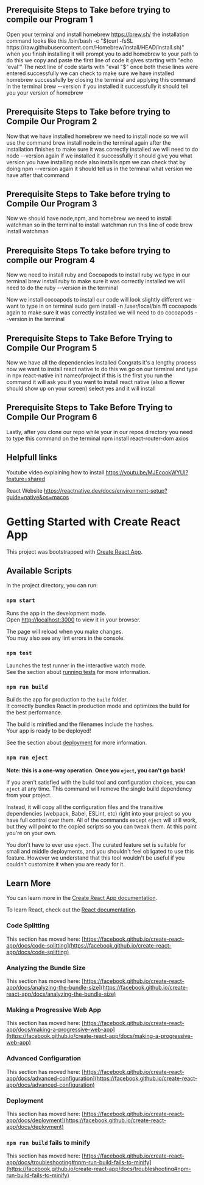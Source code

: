 ## Prerequisite Steps to Take before trying to compile our Program  1
Open your terminal and install homebrew https://brew.sh/  the installation command looks like this /bin/bash -c "$(curl -fsSL https://raw.githubusercontent.com/Homebrew/install/HEAD/install.sh)"
when you finish installing it will prompt you to add homebrew to your path to do this we copy and paste the first line of code it gives starting with "echo 'eval'" 
The next line of code starts with "eval "$" 
once both these lines were entered successfully we can check to make sure we have installed homebrew successfully by closing the terminal and applying this command in the terminal brew --version if you installed it successfully it should tell you your version of homebrew

## Prerequisite Steps to Take before trying to Compile Our Program  2
Now that we have installed homebrew we need to install node so we will use the command brew install node in the terminal again after the installation finishes to make sure it was correctly installed we will need to do node --version again if we installed it successfully it should give you what version you have 
installing node also installs npm we can check that by doing npm --version again it should tell us in the terminal what version we have after that command 


## Prerequisite Steps to Take before trying to Compile Our Program  3
Now we should have node,npm, and homebrew we need to install watchman so in the terminal to install watchman run this line of code brew install watchman


## Prerequisite Steps To take before trying to compile our Program  4
Now we need to install ruby and Cocoapods to install ruby we type in our terminal brew install ruby to make sure it was correctly installed we will need to do the ruby --version  in the terminal 

Now we install cocoapods to install our code will look slightly different we want to type in on terminal sudo gem install -n /user/local/bin ffi cocoapods again to  make sure it was correctly installed we will need to do cocoapods --version  in the terminal 



## Prerequisite Steps to Take Before Trying to Compile Our Program  5
Now we have all the dependencies installed Congrats it's a lengthy process now we want to install react native to do this we go on our terminal and type in npx react-native init nameofproject if this is the first you run the command it will ask you if you want to install react native (also a flower should show up on your screen) select yes and it will install 



## Prerequisite Steps to Take Before Trying to Compile Our Program  6
Lastly, after you clone our repo while your in our  repos directory you  need to type this command on the terminal npm install react-router-dom axios 

## Helpfull links 
Youtube video explaining how to install https://youtu.be/MJEcookWYUI?feature=shared 

React Website https://reactnative.dev/docs/environment-setup?guide=native&os=macos


















































# Getting Started with Create React App

This project was bootstrapped with [Create React App](https://github.com/facebook/create-react-app).

## Available Scripts

In the project directory, you can run:

### `npm start`

Runs the app in the development mode.\
Open [http://localhost:3000](http://localhost:3000) to view it in your browser.

The page will reload when you make changes.\
You may also see any lint errors in the console.

### `npm test`

Launches the test runner in the interactive watch mode.\
See the section about [running tests](https://facebook.github.io/create-react-app/docs/running-tests) for more information.

### `npm run build`

Builds the app for production to the `build` folder.\
It correctly bundles React in production mode and optimizes the build for the best performance.

The build is minified and the filenames include the hashes.\
Your app is ready to be deployed!

See the section about [deployment](https://facebook.github.io/create-react-app/docs/deployment) for more information.

### `npm run eject`

**Note: this is a one-way operation. Once you `eject`, you can't go back!**

If you aren't satisfied with the build tool and configuration choices, you can `eject` at any time. This command will remove the single build dependency from your project.

Instead, it will copy all the configuration files and the transitive dependencies (webpack, Babel, ESLint, etc) right into your project so you have full control over them. All of the commands except `eject` will still work, but they will point to the copied scripts so you can tweak them. At this point you're on your own.

You don't have to ever use `eject`. The curated feature set is suitable for small and middle deployments, and you shouldn't feel obligated to use this feature. However we understand that this tool wouldn't be useful if you couldn't customize it when you are ready for it.

## Learn More

You can learn more in the [Create React App documentation](https://facebook.github.io/create-react-app/docs/getting-started).

To learn React, check out the [React documentation](https://reactjs.org/).

### Code Splitting

This section has moved here: [https://facebook.github.io/create-react-app/docs/code-splitting](https://facebook.github.io/create-react-app/docs/code-splitting)

### Analyzing the Bundle Size

This section has moved here: [https://facebook.github.io/create-react-app/docs/analyzing-the-bundle-size](https://facebook.github.io/create-react-app/docs/analyzing-the-bundle-size)

### Making a Progressive Web App

This section has moved here: [https://facebook.github.io/create-react-app/docs/making-a-progressive-web-app](https://facebook.github.io/create-react-app/docs/making-a-progressive-web-app)

### Advanced Configuration

This section has moved here: [https://facebook.github.io/create-react-app/docs/advanced-configuration](https://facebook.github.io/create-react-app/docs/advanced-configuration)

### Deployment

This section has moved here: [https://facebook.github.io/create-react-app/docs/deployment](https://facebook.github.io/create-react-app/docs/deployment)

### `npm run build` fails to minify

This section has moved here: [https://facebook.github.io/create-react-app/docs/troubleshooting#npm-run-build-fails-to-minify](https://facebook.github.io/create-react-app/docs/troubleshooting#npm-run-build-fails-to-minify)
